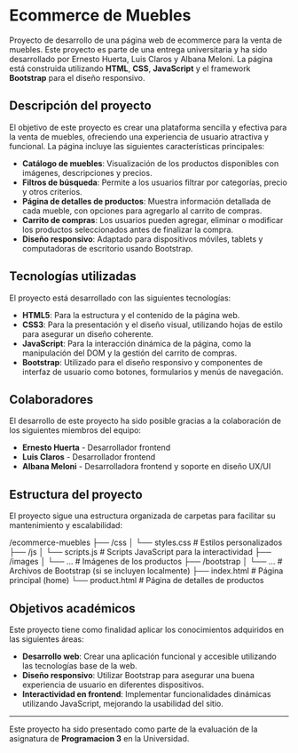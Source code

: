 # Ecommerce de Muebles

Proyecto de desarrollo de una página web de ecommerce para la venta de muebles. Este proyecto es parte de una entrega universitaria y ha sido desarrollado por Ernesto Huerta, Luis Claros y Albana Meloni. La página está construida utilizando **HTML**, **CSS**, **JavaScript** y el framework **Bootstrap** para el diseño responsivo.

## Descripción del proyecto

El objetivo de este proyecto es crear una plataforma sencilla y efectiva para la venta de muebles, ofreciendo una experiencia de usuario atractiva y funcional. La página incluye las siguientes características principales:

- **Catálogo de muebles**: Visualización de los productos disponibles con imágenes, descripciones y precios.
- **Filtros de búsqueda**: Permite a los usuarios filtrar por categorías, precio y otros criterios.
- **Página de detalles de productos**: Muestra información detallada de cada mueble, con opciones para agregarlo al carrito de compras.
- **Carrito de compras**: Los usuarios pueden agregar, eliminar o modificar los productos seleccionados antes de finalizar la compra.
- **Diseño responsivo**: Adaptado para dispositivos móviles, tablets y computadoras de escritorio usando Bootstrap.

## Tecnologías utilizadas

El proyecto está desarrollado con las siguientes tecnologías:

- **HTML5**: Para la estructura y el contenido de la página web.
- **CSS3**: Para la presentación y el diseño visual, utilizando hojas de estilo para asegurar un diseño coherente.
- **JavaScript**: Para la interacción dinámica de la página, como la manipulación del DOM y la gestión del carrito de compras.
- **Bootstrap**: Utilizado para el diseño responsivo y componentes de interfaz de usuario como botones, formularios y menús de navegación.

## Colaboradores

El desarrollo de este proyecto ha sido posible gracias a la colaboración de los siguientes miembros del equipo:

- **Ernesto Huerta** - Desarrollador frontend
- **Luis Claros** - Desarrollador frontend
- **Albana Meloni** - Desarrolladora frontend y soporte en diseño UX/UI

## Estructura del proyecto

El proyecto sigue una estructura organizada de carpetas para facilitar su mantenimiento y escalabilidad:  
  
/ecommerce-muebles ├── /css │ └── styles.css # Estilos personalizados ├── /js │ └── scripts.js # Scripts JavaScript para la interactividad ├── /images │ └── ... # Imágenes de los productos ├── /bootstrap │ └── ... # Archivos de Bootstrap (si se incluyen localmente) ├── index.html # Página principal (home) └── product.html # Página de detalles de productos


## Objetivos académicos

Este proyecto tiene como finalidad aplicar los conocimientos adquiridos en las siguientes áreas:

- **Desarrollo web**: Crear una aplicación funcional y accesible utilizando las tecnologías base de la web.
- **Diseño responsivo**: Utilizar Bootstrap para asegurar una buena experiencia de usuario en diferentes dispositivos.
- **Interactividad en frontend**: Implementar funcionalidades dinámicas utilizando JavaScript, mejorando la usabilidad del sitio.

---

Este proyecto ha sido presentado como parte de la evaluación de la asignatura de **Programacion 3** en la Universidad.

